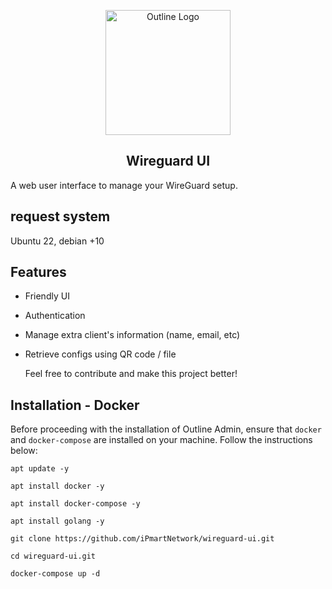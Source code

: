 <p align="center"> 
    <img src="extra/logo/logo.svg" width="200" alt="Outline Logo"> 
</p>

<h2 align="center">Wireguard UI</h2>

A web user interface to manage your WireGuard setup.



## request system 

Ubuntu 22, debian +10

## Features

- Friendly UI
- Authentication
- Manage extra client's information (name, email, etc)
- Retrieve configs using QR code / file

  Feel free to contribute and make this project better!

## Installation - Docker

Before proceeding with the installation of Outline Admin, ensure that `docker` and `docker-compose` are installed on your machine. Follow the instructions below:

```
apt update -y

```
```
apt install docker -y

```

```
apt install docker-compose -y

```

```
apt install golang -y

```
```
git clone https://github.com/iPmartNetwork/wireguard-ui.git

```
```
cd wireguard-ui.git

```
```
docker-compose up -d

```
